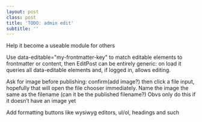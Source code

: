 ```yaml
---
layout: post
class: post
title: 'TODO: admin edit'
subtitle: ''
---
```


Help it become a useable module for others

Use data-editable="my-frontmatter-key" to match editable elements to frontmatter or content, then EditPost can be entirely generic: on load it queries all data-editable elements and, if logged in, allows editing.

Ask for image before publishing: confirm(add image?) then click a file input, hopefully that will open the file chooser immediately. Name the image the same as the filename (can it be the published filename?) Obvs only do this if it doesn’t have an image yet

Add formatting buttons like wysiwyg editors, ul/ol, headings and such
